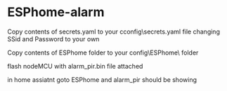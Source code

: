 # ESPhome-alarm

Copy contents of secrets.yaml to your cconfig\secrets.yaml file changing SSid and Password to your own

Copy contents of ESPhome folder to your config\ESPhome\ folder

flash nodeMCU with alarm_pir.bin file attached 

in home assiatnt goto ESPhome and alarm_pir should be showing


